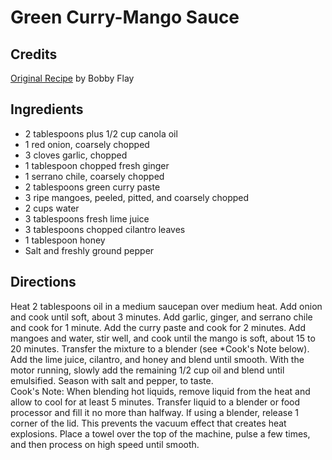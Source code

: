 # Green Curry-Mango Sauce 

<!-- BEGIN content -->
## Credits

[Original Recipe](http://www.foodnetwork.com/food/recipes/recipe/0,1977,FOOD_9936_26962,00.html "http://www.foodnetwork.com/food/recipes/recipe/0,1977,FOOD 9936 26962,00.html") by Bobby Flay

## Ingredients

- 2 tablespoons plus 1/2 cup canola oil 
- 1 red onion, coarsely chopped 
- 3 cloves garlic, chopped 
- 1 tablespoon chopped fresh ginger 
- 1 serrano chile, coarsely chopped 
- 2 tablespoons green curry paste 
- 3 ripe mangoes, peeled, pitted, and coarsely chopped 
- 2 cups water 
- 3 tablespoons fresh lime juice 
- 3 tablespoons chopped cilantro leaves 
- 1 tablespoon honey 
- Salt and freshly ground pepper

## Directions

Heat 2 tablespoons oil in a medium saucepan over medium heat. Add onion and cook until soft, about 3 minutes. Add garlic, ginger, and serrano chile and cook for 1 minute. Add the curry paste and cook for 2 minutes. Add mangoes and water, stir well, and cook until the mango is soft, about 15 to 20 minutes. Transfer the mixture to a blender (see \*Cook's Note below). Add the lime juice, cilantro, and honey and blend until smooth. With the motor running, slowly add the remaining 1/2 cup oil and blend until emulsified. Season with salt and pepper, to taste.   
Cook's Note: When blending hot liquids, remove liquid from the heat and allow to cool for at least 5 minutes. Transfer liquid to a blender or food processor and fill it no more than halfway. If using a blender, release 1 corner of the lid. This prevents the vacuum effect that creates heat explosions. Place a towel over the top of the machine, pulse a few times, and then process on high speed until smooth.

<!-- END content -->

